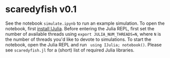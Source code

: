 # scaredyfish v0.1
See the notebook `simulate.ipynb` to run an example simulation. To open the notebook, first [install IJulia](https://julialang.github.io/IJulia.jl/stable/manual/installation/). Before entering the Julia REPL, first set the number of available threads using `export JULIA_NUM_THREADS=N`, where `N` is the number of threads you'd like to devote to simulations. To start the notebook, open the Julia REPL and run ` using IJulia; notebook()`. Please see `scaredyfish.jl` for a (short) list of required Julia libraries.